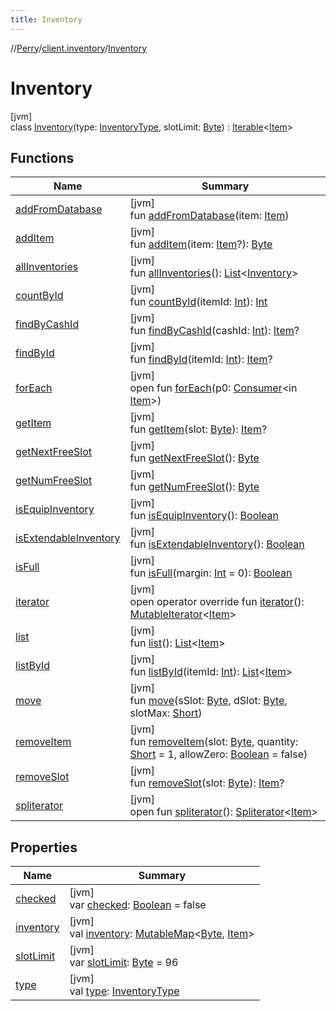 ```yaml
---
title: Inventory
---
```

//[Perry](../../../index.html)/[client.inventory](../index.html)/[Inventory](index.html)



# Inventory



[jvm]\
class [Inventory](index.html)(type: [InventoryType](../-inventory-type/index.html), slotLimit: [Byte](https://kotlinlang.org/api/latest/jvm/stdlib/kotlin/-byte/index.html)) : [Iterable](https://kotlinlang.org/api/latest/jvm/stdlib/kotlin.collections/-iterable/index.html)&lt;[Item](../-item/index.html)&gt;



## Functions


| Name | Summary |
|---|---|
| [addFromDatabase](add-from-database.html) | [jvm]<br>fun [addFromDatabase](add-from-database.html)(item: [Item](../-item/index.html)) |
| [addItem](add-item.html) | [jvm]<br>fun [addItem](add-item.html)(item: [Item](../-item/index.html)?): [Byte](https://kotlinlang.org/api/latest/jvm/stdlib/kotlin/-byte/index.html) |
| [allInventories](all-inventories.html) | [jvm]<br>fun [allInventories](all-inventories.html)(): [List](https://kotlinlang.org/api/latest/jvm/stdlib/kotlin.collections/-list/index.html)&lt;[Inventory](index.html)&gt; |
| [countById](count-by-id.html) | [jvm]<br>fun [countById](count-by-id.html)(itemId: [Int](https://kotlinlang.org/api/latest/jvm/stdlib/kotlin/-int/index.html)): [Int](https://kotlinlang.org/api/latest/jvm/stdlib/kotlin/-int/index.html) |
| [findByCashId](find-by-cash-id.html) | [jvm]<br>fun [findByCashId](find-by-cash-id.html)(cashId: [Int](https://kotlinlang.org/api/latest/jvm/stdlib/kotlin/-int/index.html)): [Item](../-item/index.html)? |
| [findById](find-by-id.html) | [jvm]<br>fun [findById](find-by-id.html)(itemId: [Int](https://kotlinlang.org/api/latest/jvm/stdlib/kotlin/-int/index.html)): [Item](../-item/index.html)? |
| [forEach](index.html#-1505148507%2FFunctions%2F863300109) | [jvm]<br>open fun [forEach](index.html#-1505148507%2FFunctions%2F863300109)(p0: [Consumer](https://docs.oracle.com/javase/8/docs/api/java/util/function/Consumer.html)&lt;in [Item](../-item/index.html)&gt;) |
| [getItem](get-item.html) | [jvm]<br>fun [getItem](get-item.html)(slot: [Byte](https://kotlinlang.org/api/latest/jvm/stdlib/kotlin/-byte/index.html)): [Item](../-item/index.html)? |
| [getNextFreeSlot](get-next-free-slot.html) | [jvm]<br>fun [getNextFreeSlot](get-next-free-slot.html)(): [Byte](https://kotlinlang.org/api/latest/jvm/stdlib/kotlin/-byte/index.html) |
| [getNumFreeSlot](get-num-free-slot.html) | [jvm]<br>fun [getNumFreeSlot](get-num-free-slot.html)(): [Byte](https://kotlinlang.org/api/latest/jvm/stdlib/kotlin/-byte/index.html) |
| [isEquipInventory](is-equip-inventory.html) | [jvm]<br>fun [isEquipInventory](is-equip-inventory.html)(): [Boolean](https://kotlinlang.org/api/latest/jvm/stdlib/kotlin/-boolean/index.html) |
| [isExtendableInventory](is-extendable-inventory.html) | [jvm]<br>fun [isExtendableInventory](is-extendable-inventory.html)(): [Boolean](https://kotlinlang.org/api/latest/jvm/stdlib/kotlin/-boolean/index.html) |
| [isFull](is-full.html) | [jvm]<br>fun [isFull](is-full.html)(margin: [Int](https://kotlinlang.org/api/latest/jvm/stdlib/kotlin/-int/index.html) = 0): [Boolean](https://kotlinlang.org/api/latest/jvm/stdlib/kotlin/-boolean/index.html) |
| [iterator](iterator.html) | [jvm]<br>open operator override fun [iterator](iterator.html)(): [MutableIterator](https://kotlinlang.org/api/latest/jvm/stdlib/kotlin.collections/-mutable-iterator/index.html)&lt;[Item](../-item/index.html)&gt; |
| [list](list.html) | [jvm]<br>fun [list](list.html)(): [List](https://kotlinlang.org/api/latest/jvm/stdlib/kotlin.collections/-list/index.html)&lt;[Item](../-item/index.html)&gt; |
| [listById](list-by-id.html) | [jvm]<br>fun [listById](list-by-id.html)(itemId: [Int](https://kotlinlang.org/api/latest/jvm/stdlib/kotlin/-int/index.html)): [List](https://kotlinlang.org/api/latest/jvm/stdlib/kotlin.collections/-list/index.html)&lt;[Item](../-item/index.html)&gt; |
| [move](move.html) | [jvm]<br>fun [move](move.html)(sSlot: [Byte](https://kotlinlang.org/api/latest/jvm/stdlib/kotlin/-byte/index.html), dSlot: [Byte](https://kotlinlang.org/api/latest/jvm/stdlib/kotlin/-byte/index.html), slotMax: [Short](https://kotlinlang.org/api/latest/jvm/stdlib/kotlin/-short/index.html)) |
| [removeItem](remove-item.html) | [jvm]<br>fun [removeItem](remove-item.html)(slot: [Byte](https://kotlinlang.org/api/latest/jvm/stdlib/kotlin/-byte/index.html), quantity: [Short](https://kotlinlang.org/api/latest/jvm/stdlib/kotlin/-short/index.html) = 1, allowZero: [Boolean](https://kotlinlang.org/api/latest/jvm/stdlib/kotlin/-boolean/index.html) = false) |
| [removeSlot](remove-slot.html) | [jvm]<br>fun [removeSlot](remove-slot.html)(slot: [Byte](https://kotlinlang.org/api/latest/jvm/stdlib/kotlin/-byte/index.html)): [Item](../-item/index.html)? |
| [spliterator](../../provider.wz/-x-m-l-dom-data/index.html#-1387152138%2FFunctions%2F863300109) | [jvm]<br>open fun [spliterator](../../provider.wz/-x-m-l-dom-data/index.html#-1387152138%2FFunctions%2F863300109)(): [Spliterator](https://docs.oracle.com/javase/8/docs/api/java/util/Spliterator.html)&lt;[Item](../-item/index.html)&gt; |


## Properties


| Name | Summary |
|---|---|
| [checked](checked.html) | [jvm]<br>var [checked](checked.html): [Boolean](https://kotlinlang.org/api/latest/jvm/stdlib/kotlin/-boolean/index.html) = false |
| [inventory](inventory.html) | [jvm]<br>val [inventory](inventory.html): [MutableMap](https://kotlinlang.org/api/latest/jvm/stdlib/kotlin.collections/-mutable-map/index.html)&lt;[Byte](https://kotlinlang.org/api/latest/jvm/stdlib/kotlin/-byte/index.html), [Item](../-item/index.html)&gt; |
| [slotLimit](slot-limit.html) | [jvm]<br>var [slotLimit](slot-limit.html): [Byte](https://kotlinlang.org/api/latest/jvm/stdlib/kotlin/-byte/index.html) = 96 |
| [type](type.html) | [jvm]<br>val [type](type.html): [InventoryType](../-inventory-type/index.html) |

